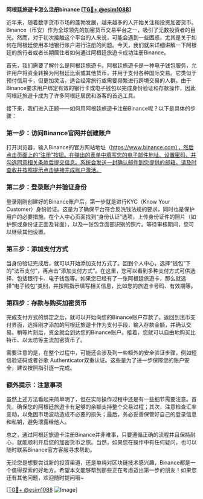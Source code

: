 **阿根廷旅遊卡怎么注册binance [[TG💪+ @esim1088](https://t.me/s/esim1088)]**

近年来，随着数字货币市场的蓬勃发展，越来越多的人开始关注和投资加密货币。Binance（币安）作为全球领先的加密货币交易平台之一，吸引了无数投资者的目光。然而，对于初次接触这个平台的人来说，可能会遇到一些困惑，尤其是关于如何在阿根廷使用本地银行账户进行注册的问题。今天，我们就来详细讲解一下阿根廷的旅行者或者长期居住者如何通过阿根廷旅遊卡成功注册Binance。

首先，我们需要了解什么是阿根廷旅遊卡。阿根廷旅遊卡是一种电子钱包服务，允许用户将资金转换为阿根廷比索或其他货币，并用于支付各种国际交易。它类似于预付信用卡，但更加灵活，适合经常旅行或需要频繁进行跨境交易的人群。由于Binance要求用户绑定有效的银行卡或电子钱包以完成身份验证和存款操作，因此阿根廷旅遊卡成为了许多阿根廷居民和游客的首选工具。

接下来，我们进入正题——如何用阿根廷旅遊卡注册Binance呢？以下是具体的步骤：

### 第一步：访问Binance官网并创建账户

打开浏览器，输入Binance的官方网站地址（https://www.binance.com），然后点击页面上的“注册”按钮。在弹出的表单中填写您的电子邮件地址、设置密码，并勾选同意相关条款后提交信息。系统会发送一封确认邮件到您提供的邮箱，请及时查收并按照提示点击链接完成账户激活。

### 第二步：登录账户并验证身份

登录刚刚创建好的Binance账户后，第一步就是进行KYC（Know Your Customer）身份验证。这是为了确保平台符合反洗钱法规的要求，同时也是保护用户的必要措施。在个人中心页面找到“身份认证”选项，上传身份证件的照片（如护照或身份证正面及背面），以及一张包含面部识别的照片。等待审核期间，您可以继续其他设置。

### 第三步：添加支付方式

当身份验证完成后，就可以开始添加支付方式了。回到个人中心，选择“钱包”下的“法币支付”，再点击“添加支付方式”。在这里，您可以看到多种支付方式可供选择，包括银行卡、电子钱包等。如果您已经有了一张阿根廷旅遊卡，那么就选择“电子钱包”类别，并按照指示填写相关信息，比如您的旅遊卡号码、有效期等。

### 第四步：存款与购买加密货币

完成支付方式的绑定之后，就可以开始向您的Binance账户存款了。返回到法币支付界面，选择刚才添加的阿根廷旅遊卡作为支付手段，输入存款金额，并确认交易。稍等片刻后，资金就会到达您的Binance账户。接着，您就可以自由地购买比特币、以太坊等主流加密货币了。

需要注意的是，在整个过程中，可能还会涉及到一些额外的安全验证步骤，例如短信验证码或者谷歌 Authenticator双重认证。这些是为了进一步保障您的账户安全，建议按照指引逐一完成。

### 额外提示：注意事项

虽然上述方法看起来简单明了，但在实际操作过程中还是有一些细节需要注意。首先，确保您的阿根廷旅遊卡有足够的余额支持整个交易过程；其次，注意检查汇率变动，以免因市场波动造成不必要的损失；最后，务必妥善保管好自己的登录信息和私钥，避免泄露给他人。

总之，通过阿根廷旅遊卡注册Binance并非难事，只要遵循正确的流程并且保持耐心，就能顺利开启您的加密货币之旅。当然，如果您在操作中有任何疑问，也可以随时联系Binance官方客服寻求帮助。

无论您是想要尝试新的投资渠道，还是单纯对区块链技术感兴趣，Binance都是一个值得探索的好地方。希望本文能够帮到那些正在考虑迈出第一步的朋友！如果您还有其他问题，欢迎随时提问哦~

[[TG💪+ @esim1088](https://t.me/s/esim1088) ![Image](https://i.postimg.cc/4NQfJmqS/Snipaste-2025-05-13-00-14-12.png)]